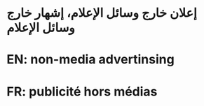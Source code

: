 # إعلان خارج وسائل الإعلام، إشهار خارج وسائل الإعلام

# EN: non-media advertinsing

# FR: publicité hors médias
